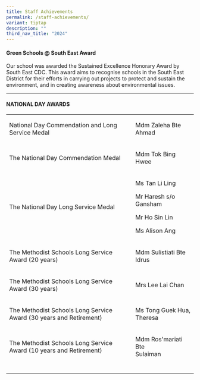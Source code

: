 ```yaml
---
title: Staff Achievements
permalink: /staff-achievements/
variant: tiptap
description: ""
third_nav_title: "2024"
---
```

<h4>Green Schools @ South East Award</h4>
<p>Our school was awarded the Sustained Excellence Honorary Award by South
East CDC. This award aims to recognise schools in the South East District
for their efforts in carrying out projects to protect and sustain the environment,
and in creating awareness about environmental issues.</p>
<hr>
<h4>NATIONAL DAY AWARDS</h4>
<table style="minWidth: 75px">
<colgroup>
<col>
<col>
<col>
</colgroup>
<tbody>
<tr>
<td rowspan="1" colspan="2">
<p>National Day Commendation and Long Service Medal</p>
</td>
<td rowspan="1" colspan="1">
<p>Mdm Zaleha Bte Ahmad</p>
</td>
</tr>
<tr>
<td rowspan="1" colspan="2">
<p>The National Day Commendation Medal</p>
</td>
<td rowspan="1" colspan="1">
<p>Mdm Tok Bing Hwee</p>
</td>
</tr>
<tr>
<td rowspan="1" colspan="2">
<p>The National Day Long Service Medal</p>
</td>
<td rowspan="1" colspan="1">
<p>Ms Tan Li Ling</p>
<p>Mr Haresh s/o Gansham</p>
<p>Mr Ho Sin Lin</p>
<p>Ms Alison Ang</p>
</td>
</tr>
<tr>
<td rowspan="1" colspan="2">
<p>The Methodist Schools Long Service Award (20 years)</p>
</td>
<td rowspan="1" colspan="1">
<p>Mdm Sulistiati Bte Idrus</p>
</td>
</tr>
<tr>
<td rowspan="1" colspan="2">
<p>The Methodist Schools Long Service Award (30 years)</p>
</td>
<td rowspan="1" colspan="1">
<p>Mrs Lee Lai Chan</p>
</td>
</tr>
<tr>
<td rowspan="1" colspan="2">
<p>The Methodist Schools Long Service Award (30 years and Retirement)</p>
</td>
<td rowspan="1" colspan="1">
<p>Ms Tong Guek Hua, Theresa</p>
</td>
</tr>
<tr>
<td rowspan="1" colspan="2">
<p>The Methodist Schools Long Service Award (10 years and Retirement)</p>
</td>
<td rowspan="1" colspan="1">
<p>Mdm Ros'mariati Bte
<br>Sulaiman</p>
</td>
</tr>
<tr>
<td rowspan="1" colspan="2">
<p></p>
</td>
<td rowspan="1" colspan="1">
<p></p>
</td>
</tr>
</tbody>
</table>
<p></p>